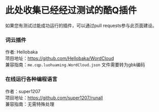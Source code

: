 # 此处收集已经经过测试的酷Q插件

如果您有测试过能成功运行的插件，可以通过pull requests参与此页面建设。
### 词云插件
作者: Hellobaka <br />
项目地址：https://github.com/Hellobaka/WordCloud <br />
兼容指南：`me.cqp.luohuaming.WordCloud.json` 文件需要转为gbk编码

### 在线运行各种编程语言
作者：super1207 <br />
项目地址：https://github.com/super1207/runall <br />
兼容指南：无需特殊处理
